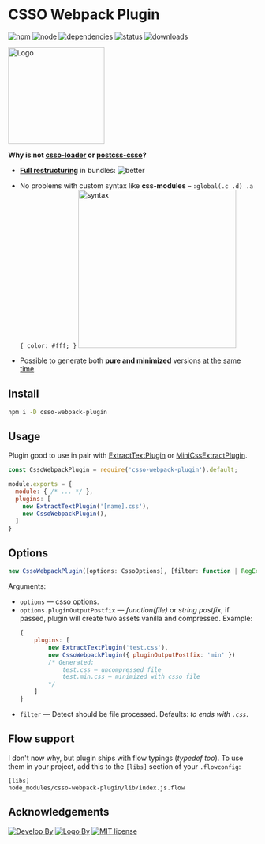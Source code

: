 # CSSO Webpack Plugin
[![npm][npm]][npm-url]
[![node][node]][node-url]
[![dependencies](https://img.shields.io/david/zoobestik/csso-webpack-plugin.svg)](https://david-dm.org/zoobestik/csso-webpack-plugin)
[![status](https://travis-ci.org/zoobestik/csso-webpack-plugin.svg?branch=master)](https://travis-ci.org/zoobestik/csso-webpack-plugin)
[![downloads](https://img.shields.io/npm/dm/csso-webpack-plugin.svg)](http://npm-stats.com/~packages/csso-webpack-plugin)

<img src="https://rawgithub.com/zoobestik/csso-webpack-plugin/dev/docs/img/logo.jpg" width="195" alt="Logo">

 **Why is not [csso-loader](https://www.npmjs.com/package/csso-loader) or [postcss-csso](https://github.com/lahmatiy/postcss-csso)?**
 * **[Full restructuring](https://rawgithub.com/zoobestik/csso-webpack-plugin/dev/docs/img/better-full.svg)** in bundles:
 ![better](https://rawgithub.com/zoobestik/csso-webpack-plugin/dev/docs/img/better.svg)
 
 * No problems with custom syntax like **css-modules** – `:global(.c .d) .a { color: #fff; }`
   <img src="https://rawgithub.com/zoobestik/csso-webpack-plugin/dev/docs/img/css-modules.png" width="320" alt="syntax">
 
 * Possible to generate both **pure and minimized** versions [at the same time](#options).

## Install
```bash
npm i -D csso-webpack-plugin
```

## Usage
Plugin good to use in pair with [ExtractTextPlugin](https://github.com/webpack-contrib/extract-text-webpack-plugin) or [MiniCssExtractPlugin](https://github.com/webpack-contrib/mini-css-extract-plugin).
```js
const CssoWebpackPlugin = require('csso-webpack-plugin').default;

module.exports = {
  module: { /* ... */ },
  plugins: [
    new ExtractTextPlugin('[name].css'),
    new CssoWebpackPlugin(),
  ]
}
```

## Options

```js
new CssoWebpackPlugin([options: CssoOptions], [filter: function | RegExp])
```

Arguments:
* `options` — [csso options](https://github.com/css/csso#minifysource-options).
* `options.pluginOutputPostfix` — *function(file)* or *string postfix*, if passed, plugin will create two assets vanilla and compressed.
   Example:
   ```javascript
   {
       plugins: [
           new ExtractTextPlugin('test.css'),
           new CssoWebpackPlugin({ pluginOutputPostfix: 'min' })
           /* Generated:
               test.css — uncompressed file
               test.min.css — minimized with csso file
           */
       ]
   }
   ```
* `filter` — Detect should be file processed. Defaults: *to ends with `.css`*.

## Flow support
I don't now why, but plugin ships with flow typings (*typedef too*). To use them in your project, add this to the `[libs]` section of your `.flowconfig`:
```
[libs]
node_modules/csso-webpack-plugin/lib/index.js.flow
```

## Acknowledgements
[![Develop By](https://img.shields.io/badge/develop%20by-zoobestik-blue.svg?style=flat)](https://ru.linkedin.com/in/kbchernenko) [![Logo By](https://img.shields.io/badge/logo%20by-@egorii-yellow.svg?style=flat)](https://www.linkedin.com/in/%D0%B5%D0%B3%D0%BE%D1%80-%D0%B0%D0%BB%D0%B5%D0%BA%D1%81%D0%B5%D0%B5%D0%B2-968a1265/) [![MIT license](https://img.shields.io/badge/license-MIT-brightgreen.svg)](http://opensource.org/licenses/MIT)

[npm]: https://img.shields.io/npm/v/csso-webpack-plugin.svg
[npm-url]: https://npmjs.com/package/csso-webpack-plugin

[node]: https://img.shields.io/node/v/csso-webpack-plugin.svg
[node-url]: https://nodejs.org

[deps]: https://david-dm.org/zoobestik/csso-webpack-plugin.svg
[deps-url]: https://david-dm.org/zoobestik/csso-webpack-plugin

[tests]: http://img.shields.io/travis/zoobestik/csso-webpack-plugin.svg
[tests-url]: https://travis-ci.org/zoobestik/csso-webpack-plugin

[cover]: https://coveralls.io/repos/github/zoobestik/csso-webpack-plugin/badge.svg
[cover-url]: https://coveralls.io/github/zoobestik/csso-webpack-plugin
